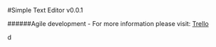 #Simple Text Editor v0.0.1

######Agile development - For more information please visit: [Trello](https://trello.com/b/KE6xmLeo)

d
